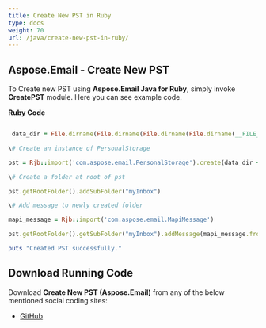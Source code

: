```yaml
---
title: Create New PST in Ruby
type: docs
weight: 70
url: /java/create-new-pst-in-ruby/
---
```


## **Aspose.Email - Create New PST**
To Create new PST using **Aspose.Email Java for Ruby**, simply invoke **CreatePST** module. Here you can see example code.

**Ruby Code**

``` ruby

 data_dir = File.dirname(File.dirname(File.dirname(File.dirname(__FILE__)))) + '/data/'

\# Create an instance of PersonalStorage

pst = Rjb::import('com.aspose.email.PersonalStorage').create(data_dir + "sample1.pst", 0)

\# Create a folder at root of pst

pst.getRootFolder().addSubFolder("myInbox")

\# Add message to newly created folder

mapi_message = Rjb::import('com.aspose.email.MapiMessage')

pst.getRootFolder().getSubFolder("myInbox").addMessage(mapi_message.fromFile(data_dir + "Message.msg"))

puts "Created PST successfully."

```
## **Download Running Code**
Download **Create New PST (Aspose.Email)** from any of the below mentioned social coding sites:

- [GitHub](https://github.com/aspose-email/Aspose.Email-for-Java/blob/master/Plugins/Aspose_Email_Java_for_Ruby/lib/asposeemailjava/Outlook/createpst.rb)
